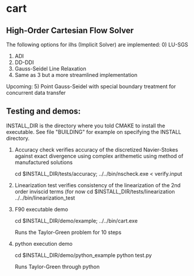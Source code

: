 cart
====

High-Order Cartesian Flow Solver
----
The following options for ilhs (Implicit Solver) are	implemented:
   0) LU-SGS
   1) ADI     
   2) DD-DDI  
   3) Gauss-Seidel Line	Relaxation
   4) Same as 3	   but a more streamlined implementation

   Upcoming:
   5) Point Gauss-Seidel with special boundary treatment for concurrent	data transfer

Testing and demos:
-----------------
INSTALL_DIR is the directory where you told CMAKE to install the
executable. See file "BUILDING" for  example on specifying the
INSTALL directory. 

1. Accuracy check
   verifies accuracy of the discretized Navier-Stokes 
   against exact divergence using complex arithemetic using 
   method of manufactured solutions

   cd $INSTALL_DIR/tests/accuracy;
   ../../bin/nscheck.exe < verify.input

2. Linearization test
   verifies consistency of the linearization of the 2nd order inviscid terms (for now
   cd $INSTALL_DIR/tests/linearization
   ../../bin/linearization_test 

3. F90 executable demo

   cd $INSTALL_DIR/demo/example;
   ../../bin/cart.exe

   Runs the Taylor-Green problem for 10 steps

4. python execution demo

   cd $INSTALL_DIR/demo/python_example
   python test.py
    
   Runs Taylor-Green through python

